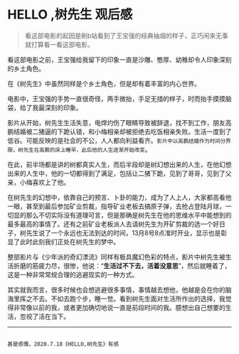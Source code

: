 # HELLO ,树先生 观后感

> 看这部电影的起因是刷b站看到了王宝强的经典抽烟的样子，正巧闲来无事就打算看一看这部电影。

看这部电影之前，王宝强给我留下的印象一直是沙雕、憨厚、幼稚却令人印象深刻的乡土角色。

在《树先生》中虽然同样是个乡土角色，但是却有着丰富的内心世界。



电影中，王宝强的手势一直很奇怪，两手微抬，手足无措的样子，时而抬手摸摸脑袋，给了我最深刻的印象。



影片从开始，树先生生活失意，电焊灼伤了眼睛导致被辞退，找不到工作，朋友高鹏结婚被二猪逼的下跪认错，和小梅相亲却被拒绝去吃饭相亲失败。生活一度到了低谷。可能反映的是社会的不公，人人都向利益看齐。`影片中以高鹏结婚作为时间分界限，树先生在高鹏的床上睡早，此后他的人生逐渐开始改变`。

在此，前半场都是讲的树都真实人生，而后半段却是树幻想出来的人生，在他幻想出来的人生中，他的一切都得到了满足，包括让二猪下跪，见到了哥哥，见到了父亲，小梅喜欢上了他。



在树先生的幻想中，依靠自己的预言、卜卦的能力，成为了人上人，大家都高看他一眼，甚至到最后参加矿业剪裁，指导矿业老板去搞原子弹，去抢占登陆月球，一切显的那么不切实际没有道理可言，但是那确是树先生在他的思维水平中能想到的最多最高的事情了。还有之前矿业老板派人去请树先生为开矿剪裁的选一个好日子，树先生说了一个永远也无法到达的时间，13月8号8点准时开业，显示也是彰显了此时此刻我们正处在树先生的梦中。



整部影片与《少年派的奇幻漂流》同样有极具魔幻色彩的特点，影片中树先生被生活折磨的筋疲力尽，很惨，他说：“**生活过不下去，活着没意思**”，然后就睡着了，这是一种非常常规合理的逃避现实的一种方式。



其实就我而言，很多时候也会想逃避很多事情，事情越去想他，他越是会在你的脑海里挥之不去。不如去跑个步，睡一觉。看到树先生面对生活所作出的选择，我觉得非常像以前的我，或者更加确切地说一直是前段时间的我。臆想出自己想要的生活，忽视了活在当下。

---



 																												甚是感慨，2020.7.18《HELLO,树先生》有感